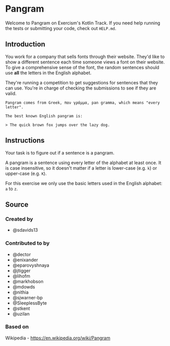 # Pangram

Welcome to Pangram on Exercism's Kotlin Track.
If you need help running the tests or submitting your code, check out `HELP.md`.

## Introduction

You work for a company that sells fonts through their website.
They'd like to show a different sentence each time someone views a font on their website.
To give a comprehensive sense of the font, the random sentences should use **all** the letters in the English alphabet.

They're running a competition to get suggestions for sentences that they can use.
You're in charge of checking the submissions to see if they are valid.

```exercism/note
Pangram comes from Greek, παν γράμμα, pan gramma, which means "every letter".

The best known English pangram is:

> The quick brown fox jumps over the lazy dog.
```

## Instructions

Your task is to figure out if a sentence is a pangram.

A pangram is a sentence using every letter of the alphabet at least once.
It is case insensitive, so it doesn't matter if a letter is lower-case (e.g. `k`) or upper-case (e.g. `K`).

For this exercise we only use the basic letters used in the English alphabet: `a` to `z`.

## Source

### Created by

- @sdavids13

### Contributed to by

- @dector
- @enixander
- @eparovyshnaya
- @jtigger
- @lihofm
- @markhobson
- @mdowds
- @nithia
- @sjwarner-bp
- @SleeplessByte
- @stkent
- @uzilan

### Based on

Wikipedia - https://en.wikipedia.org/wiki/Pangram
